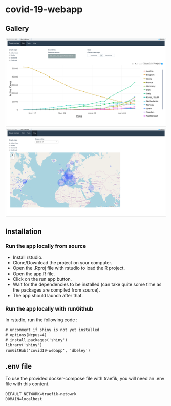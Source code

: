 # covid-19-webapp

## Gallery

<a href="images/image1.png"><img src="images/image1.png"/></a>
<a href="images/image2.png"><img src="images/image2.png"/></a>

## Installation

### Run the app locally from source

- Install rstudio.
- Clone/Download the project on your computer.
- Open the .Rproj file with rstudio to load the R project.
- Open the app.R file.
- Click on the run app button.
- Wait for the dependencies to be installed (can take quite some time as the packages are compiled from source).
- The app should launch after that.

### Run the app locally with runGithub

In rstudio, run the following code :

```
# uncomment if shiny is not yet installed
# options(Ncpus=4)
# install.packages('shiny')
library('shiny')
runGitHub('covid19-webapp', 'dbeley')
```

## .env file

To use the provided docker-compose file with traefik, you will need an .env file with this content.

```
DEFAULT_NETWORK=traefik-netowrk
DOMAIN=localhost
```
